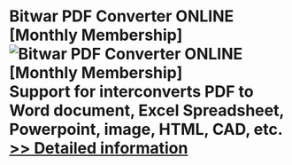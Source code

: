 # Bitwar PDF Converter ONLINE [Monthly Membership]<br />![Bitwar PDF Converter ONLINE [Monthly Membership]](https://mycommerce.akamaized.net/api/pimages/P301011995/BIG/301011995.PNG)<br />Support for interconverts PDF to Word document, Excel Spreadsheet, Powerpoint, image, HTML, CAD, etc.<br />[>> Detailed information](https://secure.shareit.com/shareit/product.html?productid=301011995&affiliateid=200057808)